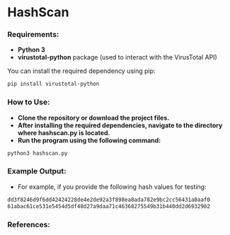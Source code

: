 # HashScan

### Requirements:
- **Python 3**
- **virustotal-python** package (used to interact with the VirusTotal API)

You can install the required dependency using pip:

```bash
pip install virustotal-python
```
### How to Use:
- **Clone the repository or download the project files.**
- **After installing the required dependencies, navigate to the directory where hashscan.py is located.**
- **Run the program using the following command:**
```bash
python3 hashscan.py
```
### Example Output:
- For example, if you provide the following hash values for testing:
```bash
dd3f8246d9f6dd42424228de4e2de92a3f898ea8ada782e9bc2cc56431a0aaf0
61abac61ce531e5454d5df48d27a9daa71c46368275549b31b440dd2d6932902
```
### References:
